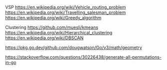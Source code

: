

VSP
https://en.wikipedia.org/wiki/Vehicle_routing_problem
https://en.wikipedia.org/wiki/Travelling_salesman_problem
https://en.wikipedia.org/wiki/Greedy_algorithm

Clustering 
https://github.com/muesli/kmeans
https://en.wikipedia.org/wiki/Hierarchical_clustering
https://en.wikipedia.org/wiki/DBSCAN

https://pkg.go.dev/github.com/dougwatson/Go/v3/math/geometry

https://stackoverflow.com/questions/30226438/generate-all-permutations-in-go